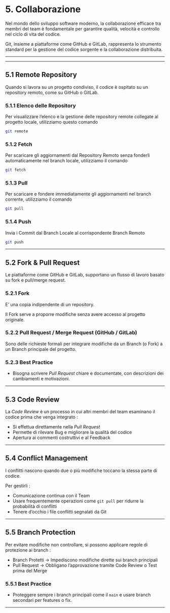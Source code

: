 # 5. Collaborazione

Nel mondo dello sviluppo software moderno, la collaborazione efficace tra membri del team è fondamentale per garantire qualità, velocità e controllo nel ciclo di vita del codice. 

Git, insieme a piattaforme come GitHub e GitLab, rappresenta lo strumento standard per la gestione del codice sorgente e la collaborazione distribuita. 

---

---

## 5.1 Remote Repository

Quando si lavora su un progetto condiviso, il codice è ospitato su un repository remoto, come su GitHub o GitLab.

### 5.1.1 Elenco delle Repository

Per visualizzare l’elenco e la gestione delle repository remote collegate al progetto locale, utilizziamo questo comando 

```bash
git remote
```

### 5.1.2 Fetch

Per scaricare gli aggiornamenti dal Repository Remoto senza fonderli automaticamente nel branch locale, utilizziamo il comando

```bash
git fetch
```

### 5.1.3 Pull

Per scaricare e fondere immediatamente gli aggiornamenti nel branch corrente, utilizziamo il comando 

```bash
git pull
```

### 5.1.4 Push

Invia i Commit dal Branch Locale al corrispondente Branch Remoto

```bash
git push
```

---

## 5.2 Fork & Pull Request

Le piattaforme come GitHub e GitLab, supportano un flusso di lavoro basato su fork e pull/merge request. 

### 5.2.1 Fork

E’ una copia indipendente di un repository. 

Il Fork serve a proporre modifiche senza avere accesso al progetto originale.

### 5.2.2 Pull Request / Merge Request (GitHub / GitLab)

Sono delle richieste formali per integrare modifiche da un Branch (o Fork) a un Branch principale del progetto. 

### 5.2.3 Best Practice

- Bisogna scrivere *Pull Request* chiare e documentate, con descrizioni dei cambiamenti e motivazioni.

---

## 5.3 Code Review

La *Code Review* è un processo in cui altri membri del team esaminano il codice prima che venga integrato : 

- Si effettua direttamente nella *Pull Request*
- Permette di rilevare Bug e migliorare la qualità del codice
- Apertura ai commenti costruttivi e al Feedback

---

## 5.4 Conflict Management

I conflitti nascono quando due o più modifiche toccano la stessa parte di codice.

Per gestirli : 

- Comunicazione continua con il Team
- Usare frequentemente operazioni come `git pull` per ridurre la probabilità di conflitti
- Tenere d’occhio i file conflitti segnalati da Git

---

## 5.5 Branch Protection

Per evitare modifiche non controllare, si possono applicare regole di protezione ai branch : 

- Branch Protetti → Impediscono modifiche dirette sui branch principali
- Pull Request → Obbligano l’approvazione tramite Code Review o Test prima del Merge

### 5.5.1 Best Practice

- Proteggere sempre i branch principali come il `main` e usare branch secondari per features o fix.

---